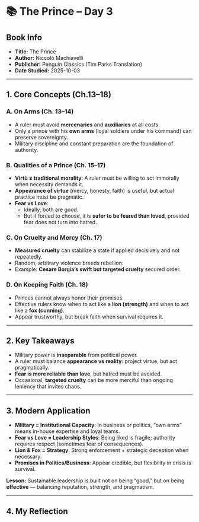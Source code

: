 # 📚 The Prince – Day 3

## Book Info
- **Title:** The Prince  
- **Author:** Niccolò Machiavelli  
- **Publisher:** Penguin Classics (Tim Parks Translation)  
- **Date Studied:** 2025-10-03  

---

## 1. Core Concepts (Ch.13–18)

### A. On Arms (Ch. 13–14)
- A ruler must avoid **mercenaries** and **auxiliaries** at all costs.  
- Only a prince with his **own arms** (loyal soldiers under his command) can preserve sovereignty.  
- Military discipline and constant preparation are the foundation of authority.  

### B. Qualities of a Prince (Ch. 15–17)
- **Virtù ≠ traditional morality**: A ruler must be willing to act immorally when necessity demands it.  
- **Appearance of virtue** (mercy, honesty, faith) is useful, but actual practice must be pragmatic.  
- **Fear vs Love**:  
  - Ideally, both are good.  
  - But if forced to choose, it is **safer to be feared than loved**, provided fear does not turn into hatred.  

### C. On Cruelty and Mercy (Ch. 17)
- **Measured cruelty** can stabilize a state if applied decisively and not repeatedly.  
- Random, arbitrary violence breeds rebellion.  
- Example: **Cesare Borgia’s swift but targeted cruelty** secured order.  

### D. On Keeping Faith (Ch. 18)
- Princes cannot always honor their promises.  
- Effective rulers know when to act like a **lion (strength)** and when to act like a **fox (cunning)**.  
- Appear trustworthy, but break faith when survival requires it.  

---

## 2. Key Takeaways
- Military power is **inseparable** from political power.  
- A ruler must balance **appearance vs reality**: project virtue, but act pragmatically.  
- **Fear is more reliable than love**, but hatred must be avoided.  
- Occasional, **targeted cruelty** can be more merciful than ongoing leniency that invites chaos.  

---

## 3. Modern Application
- **Military = Institutional Capacity**: In business or politics, “own arms” means in-house expertise and loyal teams.  
- **Fear vs Love = Leadership Styles**: Being liked is fragile; authority requires respect (sometimes fear of consequences).  
- **Lion & Fox = Strategy**: Strong enforcement + strategic deception when necessary.  
- **Promises in Politics/Business**: Appear credible, but flexibility in crisis is survival.  

**Lesson:** Sustainable leadership is built not on being “good,” but on being **effective** — balancing reputation, strength, and pragmatism.  

---

## 4. My Reflection
